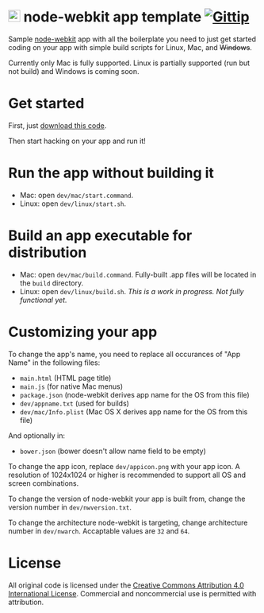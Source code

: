 <img src='https://raw.github.com/kethinov/node-webkit-app-template/master/dev/appicon.png' alt='' width='24' height='24'> node-webkit app template [![Gittip](http://img.shields.io/gittip/kethinov.png)](https://www.gittip.com/kethinov/)
===

Sample [node-webkit](https://github.com/rogerwang/node-webkit) app with all the boilerplate you need to just get started coding on your app with simple build scripts for Linux, Mac, and ~~Windows~~.

Currently only Mac is fully supported. Linux is partially supported (run but not build) and Windows is coming soon.

Get started
===

First, just [download this code](https://github.com/kethinov/node-webkit-app-template/archive/master.zip).

Then start hacking on your app and run it!

Run the app without building it
===

- Mac: open `dev/mac/start.command`.
- Linux: open `dev/linux/start.sh`.

Build an app executable for distribution
===

- Mac: open `dev/mac/build.command`. Fully-built .app files will be located in the `build` directory.
- Linux: open `dev/linux/build.sh`. *This is a work in progress. Not fully functional yet.*

Customizing your app
===

To change the app's name, you need to replace all occurances of "App Name" in the following files:

- `main.html` (HTML page title)
- `main.js` (for native Mac menus)
- `package.json` (node-webkit derives app name for the OS from this file)
- `dev/appname.txt` (used for builds)
- `dev/mac/Info.plist` (Mac OS X derives app name for the OS from this file)

And optionally in:

- `bower.json` (bower doesn't allow name field to be empty)

To change the app icon, replace `dev/appicon.png` with your app icon. A resolution of 1024x1024 or higher is recommended to support all OS and screen combinations.

To change the version of node-webkit your app is built from, change the version number in `dev/nwversion.txt`.

To change the architecture node-webkit is targeting, change architecture number in `dev/nwarch`. Accaptable values are `32` and `64`.

License
===

All original code is licensed under the [Creative Commons Attribution 4.0 International License](http://creativecommons.org/licenses/by/4.0/). Commercial and noncommercial use is permitted with attribution.